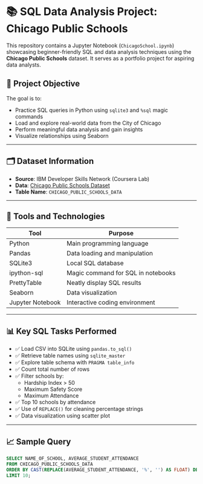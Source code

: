 # 📚 SQL Data Analysis Project: Chicago Public Schools

This repository contains a Jupyter Notebook (`ChicagoSchool.ipynb`) showcasing beginner-friendly SQL and data analysis techniques using the **Chicago Public Schools** dataset. It serves as a portfolio project for aspiring data analysts.

## 🎯 Project Objective

The goal is to:
- Practice SQL queries in Python using `sqlite3` and `%sql` magic commands
- Load and explore real-world data from the City of Chicago
- Perform meaningful data analysis and gain insights
- Visualize relationships using Seaborn

---

## 🗂 Dataset Information

- **Source**: IBM Developer Skills Network (Coursera Lab)
- **Data**: [Chicago Public Schools Dataset](https://cf-courses-data.s3.us.cloud-object-storage.appdomain.cloud/IBMDeveloperSkillsNetwork-DB0201EN-SkillsNetwork/labs/FinalModule_Coursera_V5/data/ChicagoPublicSchools.csv)
- **Table Name**: `CHICAGO_PUBLIC_SCHOOLS_DATA`

---

## 🔧 Tools and Technologies

| Tool           | Purpose                          |
|----------------|----------------------------------|
| Python         | Main programming language        |
| Pandas         | Data loading and manipulation    |
| SQLite3        | Local SQL database               |
| ipython-sql    | Magic command for SQL in notebooks |
| PrettyTable    | Neatly display SQL results       |
| Seaborn        | Data visualization               |
| Jupyter Notebook | Interactive coding environment |

---

## 📊 Key SQL Tasks Performed

- ✅ Load CSV into SQLite using `pandas.to_sql()`
- ✅ Retrieve table names using `sqlite_master`
- ✅ Explore table schema with `PRAGMA table_info`
- ✅ Count total number of rows
- ✅ Filter schools by:
  - Hardship Index > 50
  - Maximum Safety Score
  - Maximum Attendance
- ✅ Top 10 schools by attendance
- ✅ Use of `REPLACE()` for cleaning percentage strings
- ✅ Data visualization using scatter plot

---

## 📈 Sample Query

```sql
SELECT NAME_OF_SCHOOL, AVERAGE_STUDENT_ATTENDANCE
FROM CHICAGO_PUBLIC_SCHOOLS_DATA
ORDER BY CAST(REPLACE(AVERAGE_STUDENT_ATTENDANCE, '%', '') AS FLOAT) DESC
LIMIT 10;
